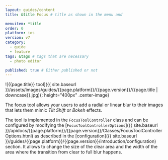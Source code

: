 ```yaml
---
layout: guides/content
title: &title Focus # title as shown in the menu and

menuitem: *title
order: 0
platform: ios
version: v7
category:
  - guide
  - feature
tags: &tags # tags that are necessary
  - photo editor

published: true # Either published or not
---
```


![{{page.title}} tool]({{ site.baseurl }}/assets/images/guides/{{page.platform}}/{{page.version}}/{{page.title | downcase}}.jpg){: height="400px" .center-image}


The focus tool allows your users to add a radial or linear blur to their images that lets them mimic _Tilt Shift_ or _Bokeh_ effects.

The tool is implemented in the `FocusToolController` class and can be configured by modifying the [`FocusToolControllerOptions`]({{ site.baseurl }}/apidocs/{{page.platform}}/{{page.version}}/Classes/FocusToolControllerOptions.html) as described in the [configuration]({{ site.baseurl }}/guides/{{page.platform}}/{{page.version}}/introduction/configuration) section.
It allows to change the size of the clear area and the width of the area where the transition from clear to full blur happens.
